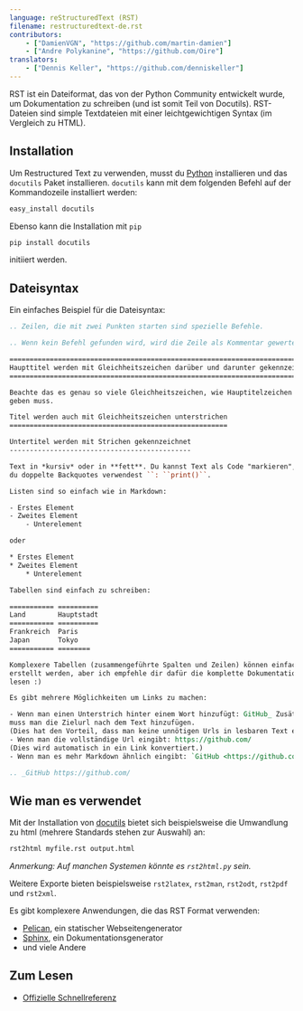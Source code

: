 ```yaml
---
language: reStructuredText (RST)
filename: restructuredtext-de.rst
contributors:
    - ["DamienVGN", "https://github.com/martin-damien"]
    - ["Andre Polykanine", "https://github.com/Oire"]
translators:
    - ["Dennis Keller", "https://github.com/denniskeller"]
---
```


RST ist ein Dateiformat, das von der Python Community entwickelt wurde,
um Dokumentation zu schreiben (und ist somit Teil von Docutils).
RST-Dateien sind simple Textdateien mit einer leichtgewichtigen Syntax (im
Vergleich zu HTML).

## Installation

Um Restructured Text zu verwenden, musst du [Python](http://www.python.org)
installieren und das `docutils` Paket installieren. `docutils` kann mit dem
folgenden Befehl auf der Kommandozeile installiert werden:

```bash
easy_install docutils
```

Ebenso kann die Installation mit `pip`

```bash
pip install docutils
```

initiiert werden.

## Dateisyntax

Ein einfaches Beispiel für die Dateisyntax:

```rst
.. Zeilen, die mit zwei Punkten starten sind spezielle Befehle.

.. Wenn kein Befehl gefunden wird, wird die Zeile als Kommentar gewertet.

============================================================================
Haupttitel werden mit Gleichheitszeichen darüber und darunter gekennzeichnet
============================================================================

Beachte das es genau so viele Gleichheitszeichen, wie Hauptitelzeichen
geben muss.

Titel werden auch mit Gleichheitszeichen unterstrichen
======================================================

Untertitel werden mit Strichen gekennzeichnet
---------------------------------------------

Text in *kursiv* oder in **fett**. Du kannst Text als Code "markieren", wenn
du doppelte Backquotes verwendest ``: ``print()``.

Listen sind so einfach wie in Markdown:

- Erstes Element
- Zweites Element
    - Unterelement

oder

* Erstes Element
* Zweites Element
    * Unterelement

Tabellen sind einfach zu schreiben:

=========== ==========
Land        Hauptstadt
=========== ==========
Frankreich  Paris
Japan       Tokyo
=========== ========

Komplexere Tabellen (zusammengeführte Spalten und Zeilen) können einfach
erstellt werden, aber ich empfehle dir dafür die komplette Dokumentation zu
lesen :)

Es gibt mehrere Möglichkeiten um Links zu machen:

- Wenn man einen Unterstrich hinter einem Wort hinzufügt: GitHub_ Zusätzlich
muss man die Zielurl nach dem Text hinzufügen.
(Dies hat den Vorteil, dass man keine unnötigen Urls in lesbaren Text einfügt.
- Wenn man die vollständige Url eingibt: https://github.com/
(Dies wird automatisch in ein Link konvertiert.)
- Wenn man es mehr Markdown ähnlich eingibt: `GitHub <https://github.com/>`_ .

.. _GitHub https://github.com/
```

## Wie man es verwendet

Mit der Installation von [docutils](https://docutils.sourceforge.io/) bietet
sich beispielsweise die Umwandlung zu html (mehrere Standards stehen zur
Auswahl) an:

```bash
rst2html myfile.rst output.html
```

*Anmerkung: Auf manchen Systemen könnte es `rst2html.py` sein.*

Weitere Exporte bieten beispielsweise `rst2latex`, `rst2man`, `rst2odt`,
`rst2pdf` und `rst2xml`.

Es gibt komplexere Anwendungen, die das RST Format verwenden:

- [Pelican](http://blog.getpelican.com/), ein statischer Webseitengenerator
- [Sphinx](http://sphinx-doc.org/), ein Dokumentationsgenerator
- und viele Andere

## Zum Lesen

- [Offizielle Schnellreferenz](http://docutils.sourceforge.net/docs/user/rst/quickref.html)
